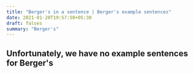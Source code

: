 ```yaml
---
title: "Berger's in a sentence | Berger's example sentences"
date: 2021-01-20T19:57:50+05:30
draft: falses
summary: "Berger's"
---
```

## Unfortunately, we have no example sentences for Berger's                 

